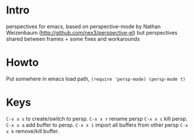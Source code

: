 # Intro
perspectives for emacs, based on perspective-mode by Nathan Weizenbaum (http://github.com/nex3/perspective-el)
but perspectives shared between frames + some fixes and workarounds

# Howto
Put somwhere in emacs load path, `(require 'persp-mode) (persp-mode t)`

# Keys
`C-x x s` to create/switch to persp.
`C-x x r` rename persp
`C-x x c` kill persp.
`C-x x a` add buffer to persp.
`C-x x i` import all buffers from other persp
`C-x x k` remove/kill buffer.
